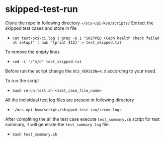 # skipped-test-run
Clone the repo in following directory `~/ocs-upi-kvm/scripts/`
Extract the skipped test cases and store in file
- `cat test-ocs-ci.log | grep -B 1 "SKIPPED (Ceph health check failed at setup)" | awk '{print $12}' > test_skipped.txt`

To remove the empty lines 
- `sed -i '/^$/d' test_skipped.txt`

Before run the script change the `OCS_VERSION=4.X` according to your need.

To run the script
- `bash rerun-test.sh <test_case_file_name>`

All the individual test log files are present in following directory
- `~/ocs-upi-kvm/scripts/skipped-test-run/rerun-logs`

After compliting the all the test case execute `test_summary.sh` script for test summary, it will generate the `test_summary.log` file.
- `bash test_summary.sh`
